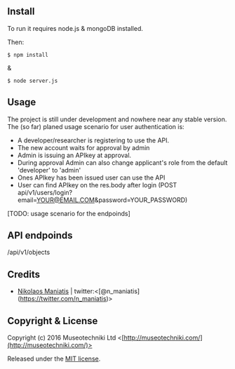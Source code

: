 
## Install
To run it requires node.js & mongoDB installed.

Then:

```
$ npm install
```
&
```
$ node server.js
```
## Usage  

The project is still under development and nowhere near any stable version. The (so far) planed usage scenario for user authentication is:
- A developer/researcher is registering to use the API.
- The new account waits for approval by admin
- Admin is issuing an APIkey at approval.
- During approval Admin can also change applicant's role from the default 'developer' to 'admin'
- Ones APIkey has been issued user can use the API
- User can find APIkey on the res.body after login (POST api/v1/users/login?email=YOUR@EMAIL.COM&password=YOUR_PASSWORD)

[TODO: usage scenario for the endpoinds]

## API endpoinds

 /api/v1/objects

## Credits

- [Nikolaos Maniatis](https://github.com/nikmaniatis) | twitter:<[@n_maniatis] (https://twitter.com/n_maniatis)>

## Copyright & License

Copyright (c) 2016 Museotechniki Ltd <[http://museotechniki.com/](http://museotechniki.com/)>

Released under the [MIT license](LICENSE.md).
